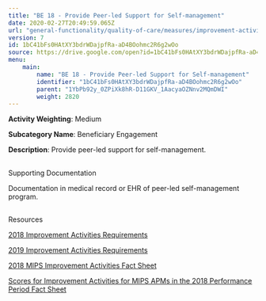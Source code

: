 ```yaml
---
title: "BE 18 - Provide Peer-led Support for Self-management"
date: 2020-02-27T20:49:59.065Z
url: "general-functionality/quality-of-care/measures/improvement-activities-measures/2018-improvement-activities/be-18-provide-peer-led-support-for-self-management.html"
version: 7
id: 1bC41bFs0HAtXY3bdrWDajpfRa-aD4BOohmc2R6g2wOo
source: https://drive.google.com/open?id=1bC41bFs0HAtXY3bdrWDajpfRa-aD4BOohmc2R6g2wOo
menu:
    main:
        name: "BE 18 - Provide Peer-led Support for Self-management"
        identifier: "1bC41bFs0HAtXY3bdrWDajpfRa-aD4BOohmc2R6g2wOo"
        parent: "1YbPb92y_0ZPiXk8hR-D11GKV_1AacyaOZNnv2MQmDWI"
        weight: 2820
---
```









**Activity Weighting**: Medium

**Subcategory Name**: Beneficiary Engagement

**Description**: Provide peer-led support for self-management.







## 

Supporting Documentation

Documentation in medical record or EHR of peer-led self-management program.







## 

Resources

[2018 Improvement Activities Requirements](https://qpp.cms.gov/mips/improvement-activities?py=2018)

[2019 Improvement Activities Requirements](https://qpp.cms.gov/mips/improvement-activities?py=2019)

[2018 MIPS Improvement Activities Fact Sheet](https://qpp.cms.gov/resource/2018%20MIPS%20Improvement%20Activities%20Fact%20Sheet)

[Scores for Improvement Activities for MIPS APMs in the 2018 Performance Period Fact Sheet](https://qpp.cms.gov/resource/2018%20MIPS%20APMs%20improvement%20Activities%20scores%20fact%20sheet)

